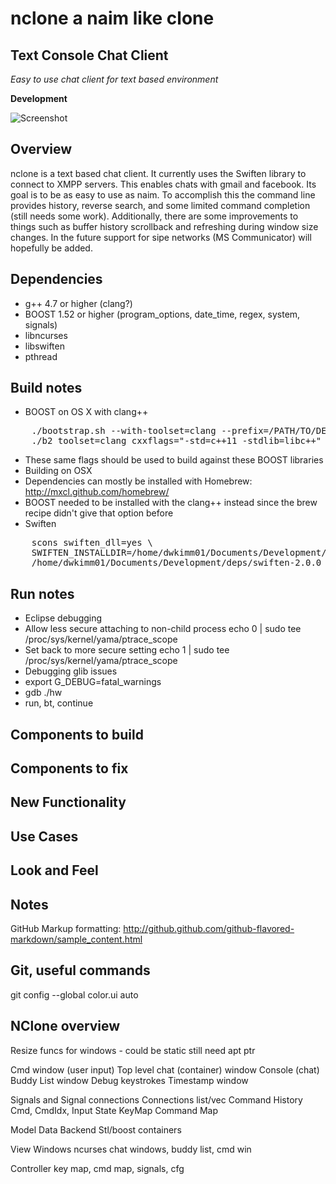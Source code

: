 nclone a naim like clone
==============

Text Console Chat Client
--------------
*Easy to use chat client for text based environment*

**Development**

![Screenshot](https://raw.github.com/dwkimm01/nclone/master/screenshots/ncloneMay7.png)

Overview
--------------
nclone is a text based chat client.  It currently uses the Swiften library to connect to
XMPP servers.  This enables chats with gmail and facebook.  Its goal is to be as easy to 
use as naim.  To accomplish this the command line provides history, reverse search, and
some limited command completion (still needs some work).  Additionally, there are some
improvements to things such as buffer history scrollback and refreshing during window
size changes. In the future support for sipe networks (MS Communicator) will hopefully
be added. 

Dependencies
--------------
- g++ 4.7 or higher (clang?)
- BOOST 1.52 or higher (program_options, date_time, regex, system, signals)
- libncurses
- libswiften
- pthread

Build notes
--------------
- BOOST on OS X with clang++
<pre>
    ./bootstrap.sh --with-toolset=clang --prefix=/PATH/TO/DEPS/BOOST_1_52_0
    ./b2 toolset=clang cxxflags="-std=c++11 -stdlib=libc++" linkflags="-stdlib=libc++" -j4 install
</pre>
 - These same flags should be used to build against these BOOST libraries
 - Building on OSX
 - Dependencies can mostly be installed with Homebrew: http://mxcl.github.com/homebrew/
 - BOOST needed to be installed with the clang++ instead since the brew recipe didn't give that option before
- Swiften
<pre>
    scons swiften_dll=yes \
    SWIFTEN_INSTALLDIR=/home/dwkimm01/Documents/Development/deps/swiften-2.0.0 \
    /home/dwkimm01/Documents/Development/deps/swiften-2.0.0
</pre> 


Run notes
--------------
- Eclipse debugging
 - Allow less secure attaching to non-child process
    echo 0 | sudo tee /proc/sys/kernel/yama/ptrace_scope
 - Set back to more secure setting 
    echo 1 | sudo tee /proc/sys/kernel/yama/ptrace_scope
 - Debugging glib issues
  - export G_DEBUG=fatal_warnings
  - gdb ./hw
  - run, bt, continue


Components to build
--------------

Components to fix
--------------

New Functionality
--------------

Use Cases
--------------

Look and Feel
--------------

Notes
--------------
GitHub Markup formatting: http://github.github.com/github-flavored-markdown/sample_content.html

Git, useful commands
--------------
git config --global color.ui auto

NClone overview
--------------
Resize funcs for windows - could be static still need apt ptr

Cmd window (user input)
Top level chat (container) window
Console (chat)
Buddy List window
Debug keystrokes
Timestamp window

Signals and Signal connections
Connections list/vec
Command History
Cmd, CmdIdx, Input State
KeyMap
Command Map

Model
 Data Backend
 Stl/boost containers

View
 Windows
 ncurses
 chat windows, buddy list, cmd win

Controller
 key map, cmd map, signals, cfg

